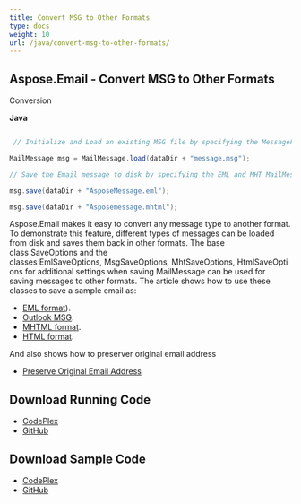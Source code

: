 ```yaml
---
title: Convert MSG to Other Formats
type: docs
weight: 10
url: /java/convert-msg-to-other-formats/
---
```


## **Aspose.Email - Convert MSG to Other Formats**
Conversion

**Java**

``` java

 // Initialize and Load an existing MSG file by specifying the MessageFormat

MailMessage msg = MailMessage.load(dataDir + "message.msg");

// Save the Email message to disk by specifying the EML and MHT MailMessageSaveType

msg.save(dataDir + "AsposeMessage.eml");

msg.save(dataDir + "Asposemessage.mhtml");

```

Aspose.Email makes it easy to convert any message type to another format. To demonstrate this feature, different types of messages can be loaded from disk and saves them back in other formats. The base class SaveOptions and the classes EmlSaveOptions, MsgSaveOptions, MhtSaveOptions, HtmlSaveOptions for additional settings when saving MailMessage can be used for saving messages to other formats. The article shows how to use these classes to save a sample email as:

- [EML format](/email/java/loading-and-saving-message/#loading-eml-and-saving-as-eml)).
- [Outlook MSG](/email/java/loading-and-saving-message/#loading-eml-saving-to-msg).
- [MHTML format](/email/java/loading-and-saving-message/#saving-mailmessage-as-mhtml).
- [HTML format](/email/java/loading-and-saving-message/#exporting-email-to-eml).

And also shows how to preserver original email address

- [Preserve Original Email Address](/email/java/loading-and-saving-message/)

## **Download Running Code**
- [CodePlex](https://archive.codeplex.com/?p=asposeemailjavaapachepoi)
- [GitHub](https://github.com/aspose-email/Aspose.Email-for-Java/releases/tag/Aspose.Email_Java_for_Apache_POI-v1.0.0)
## **Download Sample Code**
- [CodePlex](https://archive.codeplex.com/?p=asposeemailjavaapachepoi#src/main/java/com/aspose/email/examples/asposefeatures/conversion/msgtootherformats/AsposeConverter.java)
- [GitHub](https://github.com/aspose-email/Aspose.Email-for-Java/blob/master/Plugins/Aspose_Email_for_Apache_POI/src/main/java/com/aspose/email/examples/asposefeatures/conversion/msgtootherformats/AsposeConverter.java)
